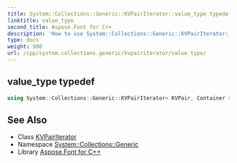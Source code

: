 ```yaml
---
title: System::Collections::Generic::KVPairIterator::value_type typedef
linktitle: value_type
second_title: Aspose.Font for C++
description: 'How to use System::Collections::Generic::KVPairIterator::value_type typedef of System::Collections::Generic::KVPairIterator class in C++.'
type: docs
weight: 900
url: /cpp/system.collections.generic/kvpairiterator/value_type/
---
```

## value_type typedef




```cpp
using System::Collections::Generic::KVPairIterator< KVPair, Container >::value_type =  KVPair
```

## See Also

* Class [KVPairIterator](../)
* Namespace [System::Collections::Generic](../../)
* Library [Aspose.Font for C++](../../../)
